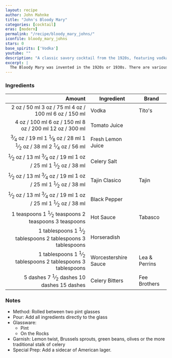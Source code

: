 ```yaml
---
layout: recipe
author: John Mahnke
title: "John's Bloody Mary"
categories: [cocktail]
eras: [modern]
permalink: "/recipe/bloody_mary_johns/"
iconfile: bloody_mary_johns
stars: 0
base_spirits: ['Vodka']
youtube: ""
description: "A classic savory cocktail from the 1920s, featuring vodka and tomato juice with a complex blend of spices."
excerpt: |
  The Bloody Mary was invented in the 1920s or 1930s. There are various theories as to the origin of the drink and its name. It has many variants, most notably the Red Snapper, Bloody Maria (made with tequila blanco), and the Virgin Mary.
---
```


### Ingredients

|       Amount | Ingredient           | Brand         |
| -----------: | -------------------- | ------------- |
|         <span class="onex active">2 oz  / 50 ml</span> <span class="onehalfx">3 oz  / 75 ml</span> <span class="twox">4 oz  / 100 ml</span> <span class="threex">6 oz  / 150 ml</span>| Vodka                | Tito's        |
|         <span class="onex active">4 oz  / 100 ml</span> <span class="onehalfx">6 oz  / 150 ml</span> <span class="twox">8 oz  / 200 ml</span> <span class="threex">12 oz  / 300 ml</span>| Tomato Juice         |
|      <span class="onex active"> <sup>3</sup>&frasl;<sub>4</sub> oz  / 19 ml</span> <span class="onehalfx">1 <sup>1</sup>&frasl;<sub>8</sub> oz  / 28 ml</span> <span class="twox">1 <sup>1</sup>&frasl;<sub>2</sub> oz  / 38 ml</span> <span class="threex">2 <sup>1</sup>&frasl;<sub>4</sub> oz  / 56 ml</span>| Fresh Lemon Juice    |
|       <span class="onex active"> <sup>1</sup>&frasl;<sub>2</sub> oz  / 13 ml</span> <span class="onehalfx"> <sup>3</sup>&frasl;<sub>4</sub> oz  / 19 ml</span> <span class="twox">1 oz  / 25 ml</span> <span class="threex">1 <sup>1</sup>&frasl;<sub>2</sub> oz  / 38 ml</span>| Celery Salt          |
|       <span class="onex active"> <sup>1</sup>&frasl;<sub>2</sub> oz  / 13 ml</span> <span class="onehalfx"> <sup>3</sup>&frasl;<sub>4</sub> oz  / 19 ml</span> <span class="twox">1 oz  / 25 ml</span> <span class="threex">1 <sup>1</sup>&frasl;<sub>2</sub> oz  / 38 ml</span>| Tajin Clasico        | Tajin         |
|       <span class="onex active"> <sup>1</sup>&frasl;<sub>2</sub> oz  / 13 ml</span> <span class="onehalfx"> <sup>3</sup>&frasl;<sub>4</sub> oz  / 19 ml</span> <span class="twox">1 oz  / 25 ml</span> <span class="threex">1 <sup>1</sup>&frasl;<sub>2</sub> oz  / 38 ml</span>| Black Pepper         |
|   <span class="onex active">1 teaspoons</span> <span class="onehalfx">1 <sup>1</sup>&frasl;<sub>2</sub> teaspoons</span> <span class="twox">2 teaspoons</span> <span class="threex">3 teaspoons</span>| Hot Sauce            | Tabasco       |
| <span class="onex active">1 tablespoons</span> <span class="onehalfx">1 <sup>1</sup>&frasl;<sub>2</sub> tablespoons</span> <span class="twox">2 tablespoons</span> <span class="threex">3 tablespoons</span>| Horseradish          |
| <span class="onex active">1 tablespoons</span> <span class="onehalfx">1 <sup>1</sup>&frasl;<sub>2</sub> tablespoons</span> <span class="twox">2 tablespoons</span> <span class="threex">3 tablespoons</span>| Worcestershire Sauce | Lea & Perrins |
|     <span class="onex active">5 dashes</span> <span class="onehalfx">7 <sup>1</sup>&frasl;<sub>2</sub> dashes</span> <span class="twox">10 dashes</span> <span class="threex">15 dashes</span>| Celery Bitters       | Fee Brothers  |

### Notes

- Method: Rolled between two pint glasses
- Pour: Add all ingredients directly to the glass
- Glassware:
  - Pint
  - On the Rocks
- Garnish: Lemon twist, Brussels sprouts, green beans, olives or the more traditional stalk of celery
- Special Prep: Add a sidecar of American lager.

    
<script type="application/ld+json">
{
  "@context": "https://schema.org",
  "@type": "Recipe",
  "author": {
    "@type": "Person",
    "name": "{{ page.author }}"
    },
  "image": "{%- for page in page.categories limit: 1 %}{% assign cat = site.data.categories | where: "slug", page | first %}{{ site.url }}{{ site.baseurl}}/assets/images/category_{{cat.slug}}.svg{% endfor -%}",
  "description": "{{ page.excerpt | strip_html | replace: '"', "'" }}",
  "recipeIngredient": [
  "2 oz Vodka ",
  "4 oz Tomato Juice",
  " 0.75 oz Fresh Lemon Juice ",
  "0.5 oz Celery Salt ",
  "0.5 oz Tajin Clasico ",
  "0.5 oz Black Pepper",
  "1 teaspoon Hot Sauce ",
  "1 tablespoon Horseradish ",
  "1 tablespoon Worcestershire Sauce",
  "5 dashes Celery Bitters"
    ],
  "name": "{{ page.title }}",
  "recipeInstructions": [
    {
      "@type": "HowToStep",
      "text": "- Method: Rolled between two pint glasses"
    },
    {
      "@type": "HowToStep",
      "text": "- Pour: Add all ingredients directly to the glass"
    },
    {
      "@type": "HowToStep",
      "text": "- Glassware:"
    },
    {
      "@type": "HowToStep",
      "text": "  - Pint"
    },
    {
      "@type": "HowToStep",
      "text": "  - On the Rocks"
    },
    {
      "@type": "HowToStep",
      "text": "- Garnish: Lemon twist, Brussels sprouts, green beans, olives or the more traditional stalk of celery"
    },
    {
      "@type": "HowToStep",
      "text": "- Special Prep: Add a sidecar of American lager."
    }
    ],
  "recipeYield": "1 cocktail",
  "recipeCategory": "cocktail",
  {% if page.stars and site.data.ratings[page.iconfile].ratings -%}"aggregateRating": {
   "@type": "AggregateRating",
   "ratingValue": "{%- include stars_metadata.html %}",
   "bestRating": "5",
   "reviewCount": "2"},{%- endif %}
  "recipeCuisine": "global",
  "prepTime": "PT20M",
  "cookTime": "PT15S",
  "keywords": "{{ page.title }}, cocktail, {{ page.eras }}, {% include category_metadata.html %}, {% include spirits_metadata.html %}"
}
</script>

    